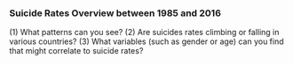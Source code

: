 ### Suicide Rates Overview between 1985 and 2016    

(1) What patterns can you see?
(2) Are suicides rates climbing or falling in various countries?
(3) What variables (such as gender or age) can you find that might correlate to suicide rates?
